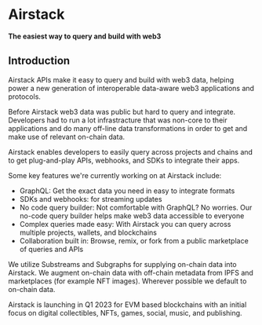 # Airstack

**The easiest way to query and build with web3**

## Introduction

Airstack APIs make it easy to query and build with web3 data, helping power a new generation of interoperable data-aware web3 applications and protocols. 

Before Airstack web3 data was public but hard to query and integrate. Developers had to run a lot infrastracture that was non-core to their applications and do many off-line data transformations in order to get and make use of relevant on-chain data. 

Airstack enables developers to easily query across projects and chains and to get plug-and-play APIs, webhooks, and SDKs to integrate their apps. 

Some key features we're currently working on at Airstack include:
- GraphQL: Get the exact data you need in easy to integrate formats
- SDKs and webhooks: for streaming updates
- No code query builder: Not comfortable with GraphQL? No worries. Our no-code query builder helps make web3 data accessible to everyone
- Complex queries made easy: With Airstack you can query across multiple projects, wallets, and blockchains
- Collaboration built in: Browse, remix, or fork from a public marketplace of queries and APIs

We utilize Substreams and Subgraphs for supplying on-chain data into Airstack. We augment on-chain data with off-chain metadata from IPFS and marketplaces (for example NFT images). Wherever possible we default to on-chain data. 

Airstack is launching in Q1 2023 for EVM based blockchains with an initial focus on digital collectibles, NFTs, games, social, music, and publishing. 
